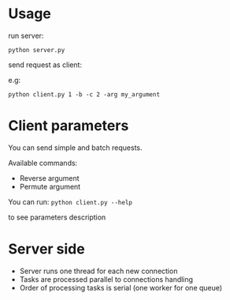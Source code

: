 # Usage
run server:

`python server.py`

send request as client:

e.g:

`python client.py 1 -b -c 2 -arg my_argument`

# Client parameters
You can send simple and batch requests.

Available commands:

- Reverse argument
- Permute argument

You can run:
`python client.py --help`

to see parameters description

# Server side
- Server runs one thread for each new connection
- Tasks are processed parallel to connections handling
- Order of processing tasks is serial (one worker for one queue)